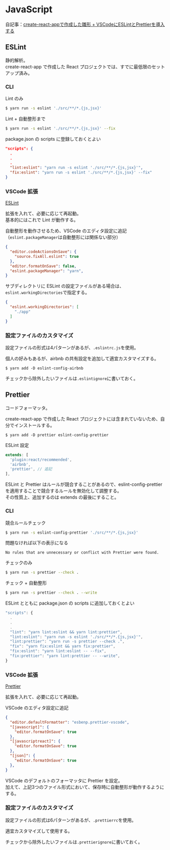 # JavaScript
自記事：[create-react-appで作成した雛形 + VSCodeにESLintとPrettierを導入する](https://changeofpace.site/develop/2019/11/06/eslint-prettier.html)

## ESLint
静的解析。  
create-react-app で作成した React プロジェクトでは、すでに最低限のセットアップ済み。

### CLI
Lint のみ
```bash
$ yarn run -s eslint './src/**/*.{js,jsx}'
```

Lint + 自動整形まで
```bash
$ yarn run -s eslint './src/**/*.{js,jsx}' --fix
```

package.json の scripts に登録しておくとよい
```json
"scripts": {
  .
  .
  .
  "lint:eslint": "yarn run -s eslint './src/**/*.{js,jsx}'",
  "fix:eslint": "yarn run -s eslint './src/**/*.{js,jsx}' --fix"
}
```

### VSCode 拡張
[ESLint](https://marketplace.visualstudio.com/items?itemName=dbaeumer.vscode-eslint)

拡張を入れて、必要に応じて再起動。  
基本的にはこれで Lint が動作する。

自動整形を動作させるため、VSCode のエディタ設定に追記  
（`eslint.packageManager`は自動整形には関係ない部分）
```json
{
  "editor.codeActionsOnSave": {
    "source.fixAll.eslint": true
  },
  "editor.formatOnSave": false,
  "eslint.packageManager": "yarn",
}
```

サブディレクトリに ESLint の設定ファイルがある場合は、`eslint.workingDirectories`で指定する。
```json
{
  "eslint.workingDirectories": [
    "./app"
  ]
}
```

### 設定ファイルのカスタマイズ
設定ファイルの形式は4パターンがあるが、`.eslintrc.js`を使用。

個人の好みもあるが、airbnb の共有設定を追加して適宜カスタマイズする。
```
$ yarn add -D eslint-config-airbnb
```

チェックから除外したいファイルは`.eslintignore`に書いておく。

## Prettier
コードフォーマッタ。  

create-react-app で作成した React プロジェクトには含まれていないため、自分でインストールする。
```
$ yarn add -D prettier eslint-config-prettier
```

ESLint 設定
```js
extends: [
  'plugin:react/recommended',
  'airbnb',
  'prettier', // 追記
],
```
ESLint と Prettier はルールが競合することがあるので、eslint-config-prettier を適用することで競合するルールを無効化して調整する。  
その性質上、追加するのは extends の最後にすること。


### CLI
競合ルールチェック
```bash
$ yarn run -s eslint-config-prettier './src/**/*.{js,jsx}'
```
問題なければ以下の表示になる
```
No rules that are unnecessary or conflict with Prettier were found.
```

チェックのみ
```bash
$ yarn run -s prettier --check .
```

チェック + 自動整形
```bash
$ yarn run -s prettier --check . --write
```

ESLint とともに package.json の scripts に追加しておくとよい
```js
"scripts": {
  .
  .
  .
  "lint": "yarn lint:eslint && yarn lint:prettier",
  "lint:eslint": "yarn run -s eslint './src/**/*.{js,jsx}'",
  "lint:prettier": "yarn run -s prettier --check .",
  "fix": "yarn fix:eslint && yarn fix:prettier",
  "fix:eslint": "yarn lint:eslint -- --fix",
  "fix:prettier": "yarn lint:prettier -- --write",
}
```

### VSCode 拡張
[Prettier](https://marketplace.visualstudio.com/items?itemName=esbenp.prettier-vscode)


拡張を入れて、必要に応じて再起動。

VSCode のエディタ設定に追記
```json
{
  "editor.defaultFormatter": "esbenp.prettier-vscode",
  "[javascript]": {
    "editor.formatOnSave": true
  },
  "[javascriptreact]": {
    "editor.formatOnSave": true
  },
  "[json]": {
    "editor.formatOnSave": true
  },
}
```
VSCode のデフォルトのフォーマッタに Prettier を設定。  
加えて、上記3つのファイル形式において、保存時に自動整形が動作するようにする。

### 設定ファイルのカスタマイズ
設定ファイルの形式は6パターンがあるが、`.prettierrc`を使用。

適宜カスタマイズして使用する。

チェックから除外したいファイルは`.prettierignore`に書いておく。
